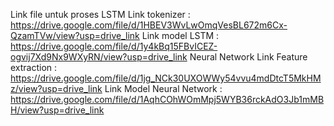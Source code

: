 Link file untuk proses LSTM Link tokenizer : https://drive.google.com/file/d/1HBEV3WvLwOmqVesBL672m6Cx-QzamTVw/view?usp=drive_link
Link model LSTM : https://drive.google.com/file/d/1y4kBq15FBvICEZ-ogvij7Xd9Nx9WXyRN/view?usp=drive_link
Neural Network Link Feature extraction : https://drive.google.com/file/d/1jg_NCk30UXOWWy54vvu4mdDtcT5MkHMz/view?usp=drive_link
Link Model Neural Network : https://drive.google.com/file/d/1AqhCOhWOmMpj5WYB36rckAdO3Jb1mMBH/view?usp=drive_link

